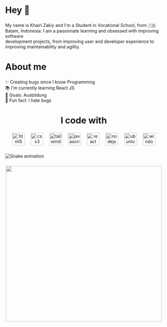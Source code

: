 <h1 align="left">Hey 👋</h1>

###

<p align="left">My name is Khairi Zakiy and I'm a Student in Vocational School, from 🇮🇩Batam, Indonesia. I am a passionate learning and obsessed with improving software <br>development projects, from improving user and developer experience to <br>improving maintainability and agility.</p>

###

<h1 align="left">About me</h1>

###

<p align="left">✨ Creating bugs since I know Programming<br>📚 I'm currently learning React JS<br>🎯 Goals: Ausbildung<br>🎲 Fun fact: I hate bugs</p>

###

<h1 align="center">I code with</h1>

###

<div align="center">
  <img src="https://cdn.jsdelivr.net/gh/devicons/devicon/icons/html5/html5-original.svg" height="40" alt="html5 logo"  />
  <img width="12" />
  <img src="https://cdn.jsdelivr.net/gh/devicons/devicon/icons/css3/css3-original.svg" height="40" alt="css3 logo"  />
  <img width="12" />
  <img src="https://cdn.jsdelivr.net/gh/devicons/devicon/icons/tailwindcss/tailwindcss-original-wordmark.svg" height="40" alt="tailwindcss logo"  />
  <img width="12" />
  <img src="https://cdn.jsdelivr.net/gh/devicons/devicon/icons/javascript/javascript-original.svg" height="40" alt="javascript logo"  />
  <img width="12" />
  <img src="https://cdn.jsdelivr.net/gh/devicons/devicon/icons/react/react-original.svg" height="40" alt="react logo"  />
  <img width="12" />
  <img src="https://cdn.jsdelivr.net/gh/devicons/devicon/icons/nodejs/nodejs-original.svg" height="40" alt="nodejs logo"  />
  <img width="12" />
  <img src="https://cdn.jsdelivr.net/gh/devicons/devicon/icons/ubuntu/ubuntu-plain.svg" height="40" alt="ubuntu logo"  />
  <img width="12" />
  <img src="https://cdn.jsdelivr.net/gh/devicons/devicon/icons/windows8/windows8-original.svg" height="40" alt="windows8 logo"  />
</div>

###

<img src="https://raw.githubusercontent.com/khairizakiy/khairizakiy/.github/workflows/snake.yml" alt="Snake animation" />

###

<div align="center">
  <img height="500" src="https://media2.giphy.com/media/v1.Y2lkPTc5MGI3NjExam42YWl5N2lja2ljYjVoanh0azh1b2h4NWplMWFuZDZkY3hpcjdpbyZlcD12MV9pbnRlcm5hbF9naWZfYnlfaWQmY3Q9Zw/UzvlLpSulVBn7ZIucS/giphy.gif"  />
</div>

###
